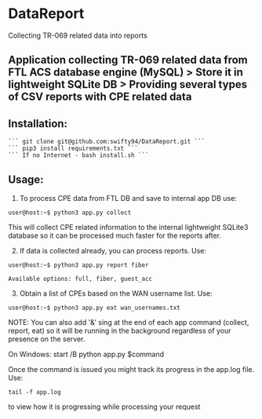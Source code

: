 # DataReport
Collecting TR-069 related data into reports


Application collecting TR-069 related data from FTL ACS database engine (MySQL) > Store it in lightweight SQLite DB > Providing several types of CSV reports with CPE related data
---

Installation:
---
    ``` git clone git@github.com:swifty94/DataReport.git ```  
    ``` pip3 install requirements.txt ```      
    ``` If no Internet - bash install.sh ```
Usage:
---    
1. To process CPE data from FTL DB and save to internal app DB use:

``` user@host:~$ python3 app.py collect ```

This will collect CPE related information to the internal lightweight SQLite3 database so it can be processed much faster for the reports after.

2. If data is collected already, you can process reports. Use:

``` user@host:~$ python3 app.py report fiber ```

``` Available options: full, fiber, guest_acc ```

3. Obtain a list of CPEs based on the WAN username list. Use:

``` user@host:~$ python3 app.py eat wan_usernames.txt ```

NOTE: 
You can also add '&' sing at the end of each app command (collect, report, eat) so it will be running in the background regardless of your presence on the server. 

On Windows: 
start /B python app.py $command

Once the command is issued you might track its progress in the app.log file. Use:

``` tail -f app.log ```  

to view how it is progressing while processing your request 

